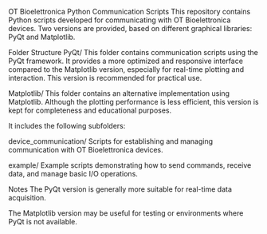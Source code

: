 OT Bioelettronica Python Communication Scripts
This repository contains Python scripts developed for communicating with OT Bioelettronica devices. Two versions are provided, based on different graphical libraries: PyQt and Matplotlib.

Folder Structure
PyQt/
This folder contains communication scripts using the PyQt framework.
It provides a more optimized and responsive interface compared to the Matplotlib version, especially for real-time plotting and interaction. This version is recommended for practical use.

Matplotlib/
This folder contains an alternative implementation using Matplotlib.
Although the plotting performance is less efficient, this version is kept for completeness and educational purposes.

It includes the following subfolders:

device_communication/
Scripts for establishing and managing communication with OT Bioelettronica devices.

example/
Example scripts demonstrating how to send commands, receive data, and manage basic I/O operations.

Notes
The PyQt version is generally more suitable for real-time data acquisition.

The Matplotlib version may be useful for testing or environments where PyQt is not available.
